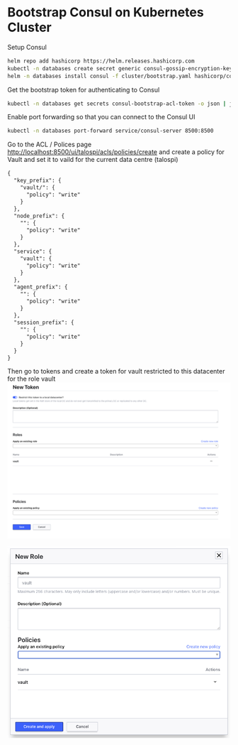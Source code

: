 # Bootstrap Consul on Kubernetes Cluster


Setup Consul
```bash
helm repo add hashicorp https://helm.releases.hashicorp.com
kubectl -n databases create secret generic consul-gossip-encryption-key --from-literal=key=$(consul keygen)
helm -n databases install consul -f cluster/bootstrap.yaml hashicorp/consul
```

Get the bootstrap token for authenticating to Consul

```bash
kubectl -n databases get secrets consul-bootstrap-acl-token -o json | jq -cr .data.token | base64 -d
```


Enable port forwarding so that you can connect to the Consul UI

```bash
kubectl -n databases port-forward service/consul-server 8500:8500
```

Go to the ACL / Polices page [http://localhost:8500/ui/talospi/acls/policies/create](http://localhost:8500/ui/talospi/acls/policies/create) 
and create a policy for Vault and set it to vaild for the current data centre (talospi)

```hcl
{
  "key_prefix": {
    "vault/": {
      "policy": "write"
    }
  },
  "node_prefix": {
    "": {
      "policy": "write"
    }
  },
  "service": {
    "vault": {
      "policy": "write"
    }
  },
  "agent_prefix": {
    "": {
      "policy": "write"
    }
  },
  "session_prefix": {
    "": {
      "policy": "write"
    }
  }
}
```

Then go to tokens and create a token for vault restricted to this datacenter for the role vault
![](../images/consul/newToken.png)

![](../images/consul/newRole.png)




